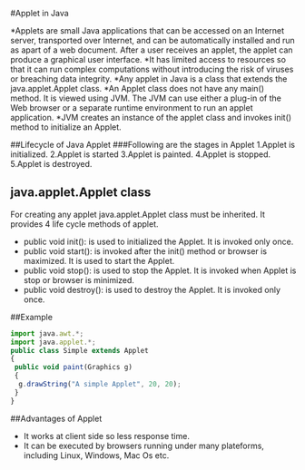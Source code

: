 #Applet in Java

*Applets are small Java applications that can be accessed on an Internet server, transported over Internet, and can be automatically installed and run as apart of a web document.
After a user receives an applet, the applet can produce a graphical user interface. 
*It has limited access to resources so that it can run complex computations without introducing the risk of viruses or breaching data integrity.
*Any applet in Java is a class that extends the java.applet.Applet class.
*An Applet class does not have any main() method. It is viewed using JVM. The JVM can use either a plug-in of the Web browser or a separate runtime environment to run an applet application.
*JVM creates an instance of the applet class and invokes init() method to initialize an Applet.

##Lifecycle of Java Applet
###Following are the stages in Applet
1.Applet is initialized.
2.Applet is started
3.Applet is painted.
4.Applet is stopped.
5.Applet is destroyed.

## java.applet.Applet class
For creating any applet java.applet.Applet class must be inherited. It provides 4 life cycle methods of applet.

* public void init(): is used to initialized the Applet. It is invoked only once.
* public void start(): is invoked after the init() method or browser is maximized. It is used to start the Applet.
* public void stop(): is used to stop the Applet. It is invoked when Applet is stop or browser is minimized.
* public void destroy(): is used to destroy the Applet. It is invoked only once.

##Example
```javascript
import java.awt.*;
import java.applet.*;
public class Simple extends Applet
{
 public void paint(Graphics g)
 {
  g.drawString("A simple Applet", 20, 20);
 }
}
```
##Advantages of Applet
* It works at client side so less response time.
 * It can be executed by browsers running under many plateforms, including Linux, Windows, Mac Os etc.

